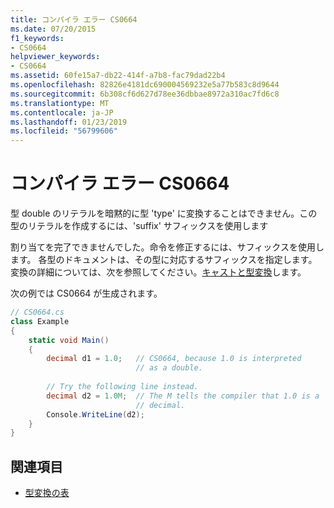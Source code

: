 ```yaml
---
title: コンパイラ エラー CS0664
ms.date: 07/20/2015
f1_keywords:
- CS0664
helpviewer_keywords:
- CS0664
ms.assetid: 60fe15a7-db22-414f-a7b8-fac79dad22b4
ms.openlocfilehash: 82826e4181dc690004569232e5a77b583c8d9644
ms.sourcegitcommit: 6b308cf6d627d78ee36dbbae8972a310ac7fd6c8
ms.translationtype: MT
ms.contentlocale: ja-JP
ms.lasthandoff: 01/23/2019
ms.locfileid: "56799606"
---
```

# <a name="compiler-error-cs0664"></a>コンパイラ エラー CS0664
型 double のリテラルを暗黙的に型 'type' に変換することはできません。この型のリテラルを作成するには、'suffix' サフィックスを使用します  
  
 割り当てを完了できませんでした。命令を修正するには、サフィックスを使用します。 各型のドキュメントは、その型に対応するサフィックスを指定します。 変換の詳細については、次を参照してください。[キャストと型変換](../../csharp/programming-guide/types/casting-and-type-conversions.md)します。  
  
 次の例では CS0664 が生成されます。  
  
```csharp  
// CS0664.cs  
class Example  
{  
    static void Main()  
    {  
        decimal d1 = 1.0;   // CS0664, because 1.0 is interpreted  
                            // as a double.  
  
        // Try the following line instead.  
        decimal d2 = 1.0M;  // The M tells the compiler that 1.0 is a  
                            // decimal.  
        Console.WriteLine(d2);  
    }  
}  
```  
  
## <a name="see-also"></a>関連項目

- [型変換の表](../../standard/base-types/conversion-tables.md)
